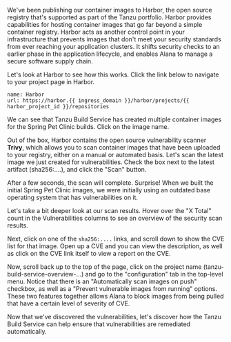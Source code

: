 We've been publishing our container images to Harbor, the open source registry that's supported as part of the Tanzu portfolio. Harbor provides capabilities for hosting container images that go far beyond a simple container registry.  Harbor acts as another control point in your infrastructure that prevents images that don't meet your security standards from ever reaching your application clusters.  It shifts security checks to an earlier phase in the application lifecycle, and enables Alana to manage a secure software supply chain.

Let's look at Harbor to see how this works. Click the link below to navigate to your project page in Harbor.

```dashboard:reload-dashboard
name: Harbor
url: https://harbor.{{ ingress_domain }}/harbor/projects/{{ harbor_project_id }}/repositories
```

We can see that Tanzu Build Service has created multiple container images for the Spring Pet Clinic builds. Click on the image name.

Out of the box, Harbor contains the open source vulnerability scanner **Trivy**, which allows you to scan container images that have been uploaded to your registry, either on a manual or automated basis.  Let's scan the latest image we just created for vulnerabilities.  Check the box next to the latest artifact (sha256:....), and click the "Scan" button.  

After a few seconds, the scan will complete.  Surprise!  When we built the initial Spring Pet Clinic images, we were initially using an outdated base operating system that has vulnerabilities on it.

Let's take a bit deeper look at our scan results.  Hover over the "X Total" count in the Vulnerabilities columns to see an overview of the security scan results. 

Next, click on one of the `sha256:....` links, and scroll down to show the CVE list for that image.  Open up a CVE and you can view the description, as well as click on the CVE link itself to view a report on the CVE.

Now, scroll back up to the top of the page, click on the project name (tanzu-build-service-overview-...) and go to the "configuration" tab in the top-level menu.  Notice that there is an "Automatically scan images on push" checkbox, as well as a "Prevent vulnerable images from running" options.  These two features together allows Alana to block images from being pulled that have a certain level of severity of CVE.

Now that we've discovered the vulnerabilities, let's discover how the Tanzu Build Service can help ensure that vulnerabilities are remediated automatically.